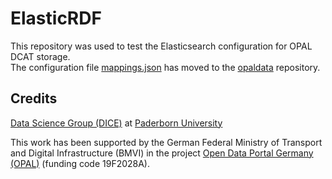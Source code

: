 # ElasticRDF

This repository was used to test the Elasticsearch configuration for OPAL DCAT storage.  
The configuration file [mappings.json](config/elasticsearch-mapping-init/mappings.json) has moved to the
[opaldata](https://github.com/projekt-opal/opaldata) repository.


## Credits

[Data Science Group (DICE)](https://dice-research.org/) at [Paderborn University](https://www.uni-paderborn.de/)

This work has been supported by the German Federal Ministry of Transport and Digital Infrastructure (BMVI) in the project [Open Data Portal Germany (OPAL)](http://projekt-opal.de/) (funding code 19F2028A).
